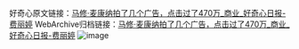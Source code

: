 好奇心原文链接：[马修·麦康纳拍了几个广告，点击过了470万_商业_好奇心日报-费丽婷](https://www.qdaily.com/articles/4873.html)
WebArchive归档链接：[马修·麦康纳拍了几个广告，点击过了470万_商业_好奇心日报-费丽婷](http://web.archive.org/web/20190623163240/https://www.qdaily.com/articles/4873.html)
![image](http://ww3.sinaimg.cn/large/007d5XDply1g3wg3ijwvgj30u03f41kx)